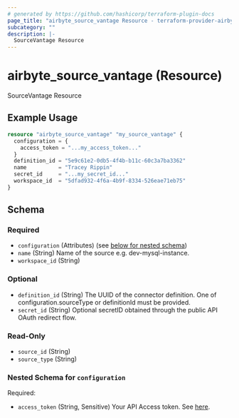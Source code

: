 ```yaml
---
# generated by https://github.com/hashicorp/terraform-plugin-docs
page_title: "airbyte_source_vantage Resource - terraform-provider-airbyte"
subcategory: ""
description: |-
  SourceVantage Resource
---
```


# airbyte_source_vantage (Resource)

SourceVantage Resource

## Example Usage

```terraform
resource "airbyte_source_vantage" "my_source_vantage" {
  configuration = {
    access_token = "...my_access_token..."
  }
  definition_id = "5e9c61e2-0db5-4f4b-b11c-60c3a7ba3362"
  name          = "Tracey Rippin"
  secret_id     = "...my_secret_id..."
  workspace_id  = "5dfad932-4f6a-4b9f-8334-526eae71eb75"
}
```

<!-- schema generated by tfplugindocs -->
## Schema

### Required

- `configuration` (Attributes) (see [below for nested schema](#nestedatt--configuration))
- `name` (String) Name of the source e.g. dev-mysql-instance.
- `workspace_id` (String)

### Optional

- `definition_id` (String) The UUID of the connector definition. One of configuration.sourceType or definitionId must be provided.
- `secret_id` (String) Optional secretID obtained through the public API OAuth redirect flow.

### Read-Only

- `source_id` (String)
- `source_type` (String)

<a id="nestedatt--configuration"></a>
### Nested Schema for `configuration`

Required:

- `access_token` (String, Sensitive) Your API Access token. See <a href="https://vantage.readme.io/reference/authentication">here</a>.


